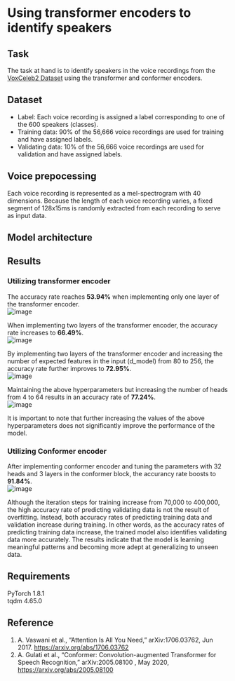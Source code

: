 # Using transformer encoders to identify speakers

## Task
The task at hand is to identify speakers in the voice recordings from the [VoxCeleb2 Dataset](https://www.robots.ox.ac.uk/~vgg/data/voxceleb/vox2.html) using the transformer and conformer encoders.

## Dataset
- Label: Each voice recording is assigned a label corresponding to one of the 600 speakers (classes).
- Training data: 90% of the 56,666 voice recordings are used for training and have assigned labels.
- Validating data: 10% of the 56,666 voice recordings are used for validation and have assigned labels.
<!--- Testing data: There are 4,000 voice recordings without labels for testing.-->

## Voice prepocessing
Each voice recording is represented as a mel-spectrogram with 40 dimensions. Because the length of each voice recording varies, a fixed segment of 128x15ms is randomly extracted from each recording to serve as input data.

## Model architecture

## Results
### Utilizing transformer encoder
The accuracy rate reaches **53.94%** when implementing only one layer of the transformer encoder.  
![image](https://github.com/Wen-ChuangChou/Speaker-identification/blob/main/doc/fig/acc_1_transform_layer.png?raw=true)

When implementing two layers of the transformer encoder, the accuracy rate increases to **66.49%**.  
![image](https://github.com/Wen-ChuangChou/Speaker-identification/blob/main/doc/fig/acc_2_transform_layers.png?raw=true)

By implementing two layers of the transformer encoder and increasing the number of expected features in the input (d_model) from 80 to 256, the accuracy rate further improves to **72.95%**.  
![image](https://github.com/Wen-ChuangChou/Speaker-identification/blob/main/doc/fig/acc_2_transform_layers_increase_d_model.png?raw=true)

Maintaining the above hyperparameters but increasing the number of heads from 4 to 64 results in an accuracy rate of **77.24%**.  
![image](https://github.com/Wen-ChuangChou/Speaker-identification/blob/main/doc/fig/acc_2_transform_layers_increase_d_model_increase_head.png?raw=true)

It is important to note that further increasing the values of the above hyperparameters does not significantly improve the performance of the model.

### Utilizing Conformer encoder
After implementing conformer encoder and tuning the parameters with 32 heads and 3 layers in the conformer block, the accurancy rate boosts to **91.84%**.   
![image](https://github.com/Wen-ChuangChou/Speaker-identification/blob/main/doc/fig/acc_conformer_layer_3_head_32%20.png)

Although the iteration steps for training increase from 70,000 to 400,000, the high accuracy rate of predicting validating data is not the result of overfitting. Instead, both accuracy rates of predicting training data and validation increase during training. In other words, as the accuracy rates of predicting training data increase, the trained model also identifies validating data more accurately. The results indicate that the model is learning meaningful patterns and becoming more adept at generalizing to unseen data.

## Requirements
PyTorch 1.8.1  
tqdm 4.65.0

## Reference
1. A. Vaswani et al., “Attention Is All You Need,” arXiv:1706.03762, Jun 2017. https://arxiv.org/abs/1706.03762
2. A. Gulati et al., “Conformer: Convolution-augmented Transformer for Speech Recognition,” arXiv:2005.08100 , May 2020, https://arxiv.org/abs/2005.08100

‌
